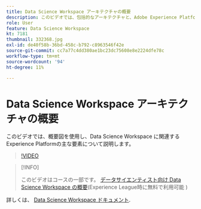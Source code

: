 ```yaml
---
title: Data Science Workspace アーキテクチャの概要
description: このビデオでは、包括的なアーキテクチャと、Adobe Experience Platformの Data Science Workspace の主な要素について説明します。
role: User
feature: Data Science Workspace
kt: 7181
thumbnail: 332368.jpg
exl-id: de40f58b-36bd-458c-b792-c8963546f42e
source-git-commit: cc7a77c4dd380ae1bc23dc75608e8e2224dfe78c
workflow-type: tm+mt
source-wordcount: '94'
ht-degree: 11%

---
```


# Data Science Workspace アーキテクチャの概要

このビデオでは、概要図を使用し、Data Science Workspace に関連するExperience Platformの主な要素について説明します。

>[!VIDEO](https://video.tv.adobe.com/v/332368)

>[!INFO]
>
> このビデオはコースの一部です。 [データサイエンティスト向け Data Science Workspace の概要](https://experienceleague.adobe.com/?recommended=ExperiencePlatform-U-1-2021.1.dsw)(Experience League時に無料で利用可能 )

詳しくは、 [Data Science Workspace ドキュメント](https://experienceleague.adobe.com/docs/experience-platform/data-science-workspace/home.html?lang=ja).

